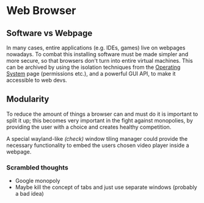 # Web Browser


## Software vs Webpage

In many cases, entire applications (e.g. IDEs, games) live on webpages nowadays.
To combat this installing software must be made simpler and more secure, so that browsers don't turn into entire virtual machines.
This can be archived by using the isolation techniques from the [Operating System](OPERATING_SYSTEM.md) page (permissions etc.), 
and a powerful GUI API, to make it accessible to web devs.


## Modularity

To reduce the amount of things a browser can and must do it is important to split it up; 
this becomes very important in the fight against monopolies, by providing the user with a choice and creates healthy competition.

A special wayland-like *(check)* window tiling manager could provide the necessary functionality to embed the users chosen 
video player inside a webpage.


### Scrambled thoughts
- Google monopoly
- Maybe kill the concept of tabs and just use separate windows (probably a bad idea)
